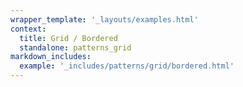 ```yaml
---
wrapper_template: '_layouts/examples.html'
context:
  title: Grid / Bordered
  standalone: patterns_grid
markdown_includes:
  example: '_includes/patterns/grid/bordered.html'
---
```

